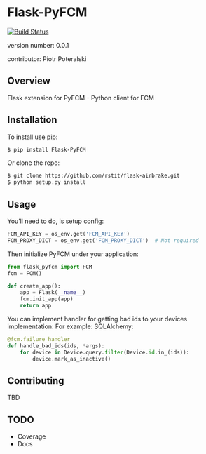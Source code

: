 Flask-PyFCM
===============================
[![Build Status](https://travis-ci.org/rstit/flask-pyfcm.svg?branch=master)](https://travis-ci.org/rstit/flask-pyfcm)

version number: 0.0.1

contributor: Piotr Poteralski

Overview
--------

Flask extension for PyFCM - Python client for FCM

Installation
--------------------

To install use pip:
```bash
$ pip install Flask-PyFCM
```

Or clone the repo:
```bash
$ git clone https://github.com/rstit/flask-airbrake.git
$ python setup.py install
```
Usage
-----
You’ll need to do, is setup config:
```python
FCM_API_KEY = os_env.get('FCM_API_KEY')
FCM_PROXY_DICT = os_env.get('FCM_PROXY_DICT')  # Not required
```

Then initialize PyFCM under your application:
```python
from flask_pyfcm import FCM
fcm = FCM()

def create_app():
    app = Flask(__name__)
    fcm.init_app(app)
    return app
```

You can implement handler for getting bad ids to your devices implementation:
For example: SQLAlchemy:
```python
@fcm.failure_handler
def handle_bad_ids(ids, *args):
    for device in Device.query.filter(Device.id.in_(ids)):
        device.mark_as_inactive()
```
Contributing
------------

TBD

TODO
------------
* Coverage
* Docs